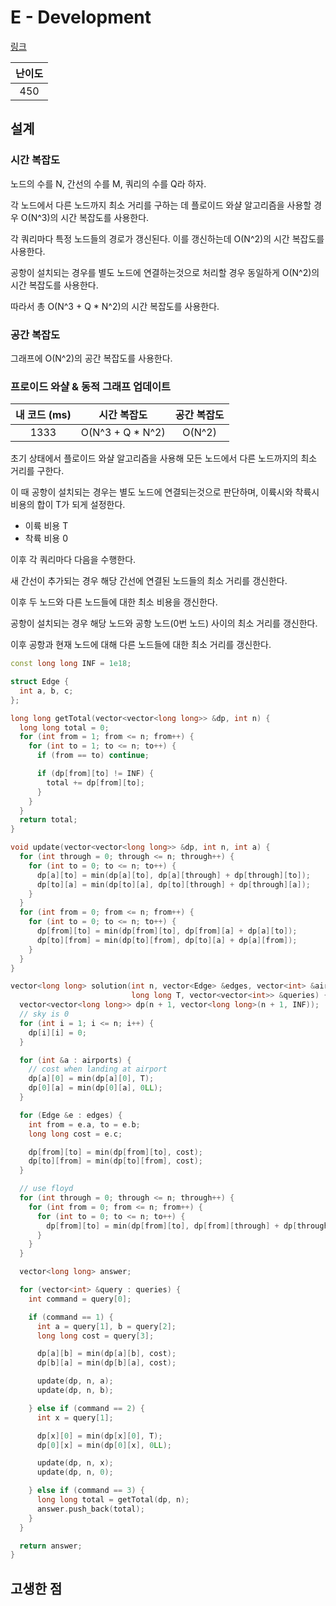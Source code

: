 # E - Development

[링크](https://atcoder.jp/contests/abc416/tasks/abc416_e)

| 난이도 |
| :----: |
|  450   |

## 설계

### 시간 복잡도

노드의 수를 N, 간선의 수를 M, 쿼리의 수를 Q라 하자.

각 노드에서 다른 노드까지 최소 거리를 구하는 데 플로이드 와샬 알고리즘을 사용할 경우 O(N^3)의 시간 복잡도를 사용한다.

각 쿼리마다 특정 노드들의 경로가 갱신된다. 이를 갱신하는데 O(N^2)의 시간 복잡도를 사용한다.

공항이 설치되는 경우를 별도 노드에 연결하는것으로 처리할 경우 동일하게 O(N^2)의 시간 복잡도를 사용한다.

따라서 총 O(N^3 + Q \* N^2)의 시간 복잡도를 사용한다.

### 공간 복잡도

그래프에 O(N^2)의 공간 복잡도를 사용한다.

### 프로이드 와샬 & 동적 그래프 업데이트

| 내 코드 (ms) |   시간 복잡도    | 공간 복잡도 |
| :----------: | :--------------: | :---------: |
|     1333     | O(N^3 + Q * N^2) |   O(N^2)    |

초기 상태에서 플로이드 와샬 알고리즘을 사용해 모든 노드에서 다른 노드까지의 최소 거리를 구한다.

이 때 공항이 설치되는 경우는 별도 노드에 연결되는것으로 판단하며, 이륙시와 착륙시 비용의 합이 T가 되게 설정한다.

- 이륙 비용 T
- 착륙 비용 0

이후 각 쿼리마다 다음을 수행한다.

새 간선이 추가되는 경우 해당 간선에 연결된 노드들의 최소 거리를 갱신한다.

이후 두 노드와 다른 노드들에 대한 최소 비용을 갱신한다.

공항이 설치되는 경우 해당 노드와 공항 노드(0번 노드) 사이의 최소 거리를 갱신한다.

이후 공항과 현재 노드에 대해 다른 노드들에 대한 최소 거리를 갱신한다.

```cpp
const long long INF = 1e18;

struct Edge {
  int a, b, c;
};

long long getTotal(vector<vector<long long>> &dp, int n) {
  long long total = 0;
  for (int from = 1; from <= n; from++) {
    for (int to = 1; to <= n; to++) {
      if (from == to) continue;

      if (dp[from][to] != INF) {
        total += dp[from][to];
      }
    }
  }
  return total;
}

void update(vector<vector<long long>> &dp, int n, int a) {
  for (int through = 0; through <= n; through++) {
    for (int to = 0; to <= n; to++) {
      dp[a][to] = min(dp[a][to], dp[a][through] + dp[through][to]);
      dp[to][a] = min(dp[to][a], dp[to][through] + dp[through][a]);
    }
  }
  for (int from = 0; from <= n; from++) {
    for (int to = 0; to <= n; to++) {
      dp[from][to] = min(dp[from][to], dp[from][a] + dp[a][to]);
      dp[to][from] = min(dp[to][from], dp[to][a] + dp[a][from]);
    }
  }
}

vector<long long> solution(int n, vector<Edge> &edges, vector<int> &airports,
                           long long T, vector<vector<int>> &queries) {
  vector<vector<long long>> dp(n + 1, vector<long long>(n + 1, INF));
  // sky is 0
  for (int i = 1; i <= n; i++) {
    dp[i][i] = 0;
  }

  for (int &a : airports) {
    // cost when landing at airport
    dp[a][0] = min(dp[a][0], T);
    dp[0][a] = min(dp[0][a], 0LL);
  }

  for (Edge &e : edges) {
    int from = e.a, to = e.b;
    long long cost = e.c;

    dp[from][to] = min(dp[from][to], cost);
    dp[to][from] = min(dp[to][from], cost);
  }

  // use floyd
  for (int through = 0; through <= n; through++) {
    for (int from = 0; from <= n; from++) {
      for (int to = 0; to <= n; to++) {
        dp[from][to] = min(dp[from][to], dp[from][through] + dp[through][to]);
      }
    }
  }

  vector<long long> answer;

  for (vector<int> &query : queries) {
    int command = query[0];

    if (command == 1) {
      int a = query[1], b = query[2];
      long long cost = query[3];

      dp[a][b] = min(dp[a][b], cost);
      dp[b][a] = min(dp[b][a], cost);

      update(dp, n, a);
      update(dp, n, b);

    } else if (command == 2) {
      int x = query[1];

      dp[x][0] = min(dp[x][0], T);
      dp[0][x] = min(dp[0][x], 0LL);

      update(dp, n, x);
      update(dp, n, 0);

    } else if (command == 3) {
      long long total = getTotal(dp, n);
      answer.push_back(total);
    }
  }

  return answer;
}
```

## 고생한 점
